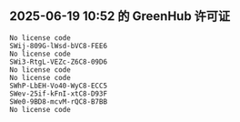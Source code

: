 ## 2025-06-19 10:52 的 GreenHub 许可证
```
No license code
SWij-809G-lWsd-bVC8-FEE6
No license code
SWi3-RtgL-VEZc-Z6C8-09D6
No license code
No license code
SWhP-LbEH-Vo40-WyC8-ECC5
SWev-25if-kFnI-xtC8-D93F
SWe0-9BD8-mcvM-rQC8-B7BB
No license code
```
